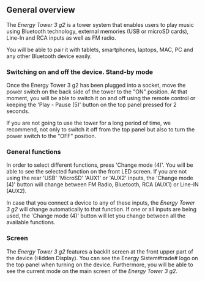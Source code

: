 ## General overview

The *Energy Tower 3 g2* is a tower system that enables users to play music using Bluetooth technology, external memories (USB or microSD cards), Line-In and RCA inputs as well as FM radio. 

You will be able to pair it with tablets, smartphones, laptops, MAC, PC and any other Bluetooth device easily.

### Switching on and off the device. Stand-by mode

Once the Energy Tower 3 g2 has been plugged into a socket, move the power switch on the back side of the tower to the "ON" position. At that moment, you will be able to switch it on and off using the remote control or keeping the 'Play - Pause (5)' button on the top panel pressed for 2 seconds.

If you are not going to use the tower for a long period of time, we recommend, not only to switch it off from the top panel but also to turn the power switch to the "OFF" position.
### General functions

In order to select different functions, press 'Change mode (4)'. You will be able to see the selected function on the front LED screen. If you are not using the rear 'USB' 'MicroSD' 'AUX1' or 'AUX2' inputs, the 'Change mode (4)' button will change between FM Radio, Bluetooth, RCA (AUX1) or Line-IN (AUX2).

In case that you connect a device to any of these inputs, the *Energy Tower 3 g2* will change automatically to that function. If one or all inputs are being used, the 'Change mode (4)' button will let you change between all the available functions.

### Screen

The *Energy Tower 3 g2* features a backlit screen at the front upper part of the device (Hidden Display). You can see the Energy Sistem#trade# logo on the top panel when turning on the device. Furthermore, you will be able to see the current mode on the main screen of the *Energy Tower 3 g2*.
